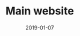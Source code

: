 ---
title: Main website
description: Restyling of the main UBI Banca website, which includes all the landing pages, search, services and support.
client: UBI Banca
role: Lead Interface Designer
skills:
  - Product Design
  - Design System
  - User Experience
  - User Interface
  - Interaction Design
date: 2019-01-07
finished: true
layout: work
permalink: false
thumbnail: static/ubi-banca-main-website.jpg
eleventyExcludeFromCollections: true
---